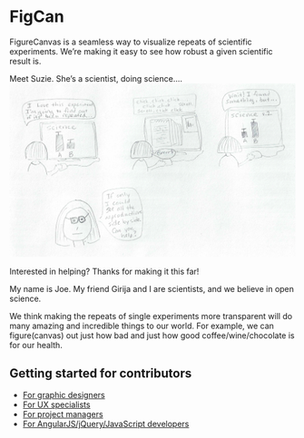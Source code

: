 # FigCan

FigureCanvas is a seamless way to visualize repeats of scientific experiments. We’re making it easy to see how robust a given scientific result is.

Meet Suzie. She’s a scientist, doing science….
![Intro Cartoon](/img/suzie_the_scientist.jpg)

Interested in helping? Thanks for making it this far!

My name is Joe. My friend Girija and I are scientists, and we believe in open science.

We think making the repeats of single experiments more transparent will do many amazing and incredible things to our world. For example, we can figure(canvas) out just how bad and just how good coffee/wine/chocolate is for our health.

## Getting started for contributors

- [For graphic designers](CONTRIBUTING.md#for-graphic-designers)
- [For UX specialists](CONTRIBUTING.md#for-ux-specialists)
- [For project managers](CONTRIBUTING.md#for-project-managers)
- [For AngularJS/jQuery/JavaScript developers](CONTRIBUTING.md#for-developers)
